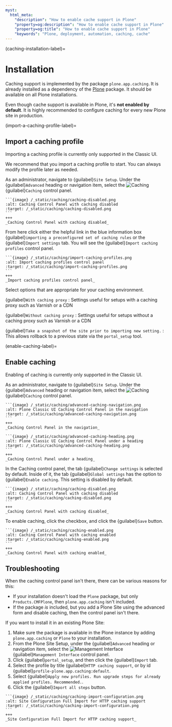 ```yaml
---
myst:
  html_meta:
    "description": "How to enable cache support in Plone"
    "property=og:description": "How to enable cache support in Plone"
    "property=og:title": "How to enable cache support in Plone"
    "keywords": "Plone, deployment, automation, caching, cache"
---
```


(caching-installation-label)=

# Installation

Caching support is implemented by the package `plone.app.caching`.
It is already installed as a dependency of the [Plone](https://github.com/plone/plone) package.
It should be available on all Plone installations.

Even though cache support is available in Plone, it's **not enabled by default**.
It is highly recommended to configure caching for every new Plone site in production.


(import-a-caching-profile-label)=

## Import a caching profile

Importing a caching profile is currently only supported in the Classic UI.

We recommend that you import a caching profile to start.
You can always modify the profile later as needed.

As an administrator, navigate to {guilabel}`Site Setup`.
Under the {guilabel}`Advanced` heading or navigation item, select the <img alt="Caching" src="/_static/caching/icon-caching.svg" class="inline"> {guilabel}`Caching` control panel.

````{card}
```{image} /_static/caching/caching-disabled.png
:alt: Caching Control Panel with caching disabled
:target: /_static/caching/caching-disabled.png
```
+++
_Caching Control Panel with caching disabled_
````

From here click either the helpful link in the blue information box {guilabel}`importing a preconfigured set of caching rules` or the {guilabel}`Import settings` tab.
You will see the {guilabel}`Import caching profiles` control panel.

````{card}
```{image} /_static/caching/import-caching-profiles.png
:alt: Import caching profiles control panel
:target: /_static/caching/import-caching-profiles.png
```
+++
_Import caching profiles control panel_
````

Select options that are appropriate for your caching environment.

{guilabel}`With caching proxy`
:   Settings useful for setups with a caching proxy such as Varnish or a CDN

{guilabel}`Without caching proxy`
:   Settings useful for setups without a caching proxy such as Varnish or a CDN

{guilabel}`Take a snapshot of the site prior to importing new setting.`
:   This allows rollback to a previous state via the `portal_setup` tool.


(enable-caching-label)=

## Enable caching

Enabling of caching is currently only supported in the Classic UI.

As an administrator, navigate to {guilabel}`Site Setup`.
Under the {guilabel}`Advanced` heading or navigation item, select the <img alt="Caching" src="/_static/caching/icon-caching.svg" class="inline"> {guilabel}`Caching` control panel.

````{card}
```{image} /_static/caching/advanced-caching-navigation.png
:alt: Plone Classic UI Caching Control Panel in the navigation
:target: /_static/caching/advanced-caching-navigation.png
```
+++
_Caching Control Panel in the navigation_
````

````{card}
```{image} /_static/caching/advanced-caching-heading.png
:alt: Plone Classic UI Caching Control Panel under a heading
:target: /_static/caching/advanced-caching-heading.png
```
+++
_Caching Control Panel under a heading_
````

In the Caching control panel, the tab {guilabel}`Change settings` is selected by default.
Inside of it, the tab {guilabel}`Global settings` has the option to {guilabel}`Enable caching`.
This setting is disabled by default.

````{card}
```{image} /_static/caching/caching-disabled.png
:alt: Caching Control Panel with caching disabled
:target: /_static/caching/caching-disabled.png
```
+++
_Caching Control Panel with caching disabled_
````

To enable caching, click the checkbox, and click the {guilabel}`Save` button.

````{card}
```{image} /_static/caching/caching-enabled.png
:alt: Caching Control Panel with caching enabled
:target: /_static/caching/caching-enabled.png
```
+++
_Caching Control Panel with caching enabled_
````


## Troubleshooting

When the caching control panel isn't there, there can be various reasons for this:

-   If your installation doesn't load the `Plone` package, but only `Products.CMFPlone`, then `plone.app.caching` isn't included.
-   If the package *is* included, but you add a Plone Site using the advanced form and disable caching, then the control panel isn't there.

If you want to install it in an existing Plone Site:

1.  Make sure the package is available in the Plone instance by adding `plone.app.caching` or `Plone` to your installation.
2.  From the Plone Site Setup, under the {guilabel}`Advanced` heading or navigation item, select the <img alt="Management Interface" src="/_static/caching/icon-management-interface.svg" class="inline"> {guilabel}`Management Interface` control panel.
3.  Click {guilabel}`portal_setup`, and then click the {guilabel}`Import` tab.
4.  Select the profile by title {guilabel}`HTTP caching support`, or by id {guilabel}`profile-plone.app.caching:default`.
5.  Select {guilabel}`Apply new profiles. Run upgrade steps for already applied profiles. Recommended.`.
6.  Click the {guilabel}`Import all steps` button.

````{card}
```{image} /_static/caching/caching-import-configuration.png
:alt: Site Configuration Full Import for HTTP caching support
:target: /_static/caching/caching-import-configuration.png
```
+++
_Site Configuration Full Import for HTTP caching support_
````
